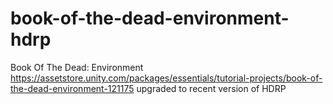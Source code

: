 # book-of-the-dead-environment-hdrp
Book Of The Dead: Environment https://assetstore.unity.com/packages/essentials/tutorial-projects/book-of-the-dead-environment-121175 upgraded to recent version of HDRP
